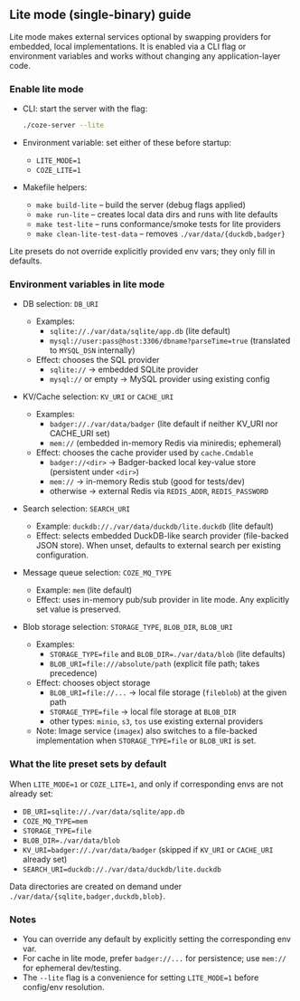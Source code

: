 ## Lite mode (single-binary) guide

Lite mode makes external services optional by swapping providers for embedded, local implementations. It is enabled via a CLI flag or environment variables and works without changing any application-layer code.

### Enable lite mode

- CLI: start the server with the flag:

  ```sh
  ./coze-server --lite
  ```

- Environment variable: set either of these before startup:
  - `LITE_MODE=1`
  - `COZE_LITE=1`

- Makefile helpers:
  - `make build-lite` – build the server (debug flags applied)
  - `make run-lite` – creates local data dirs and runs with lite defaults
  - `make test-lite` – runs conformance/smoke tests for lite providers
  - `make clean-lite-test-data` – removes `./var/data/{duckdb,badger}`

Lite presets do not override explicitly provided env vars; they only fill in defaults.

### Environment variables in lite mode

- DB selection: `DB_URI`
  - Examples:
    - `sqlite://./var/data/sqlite/app.db` (lite default)
    - `mysql://user:pass@host:3306/dbname?parseTime=true` (translated to `MYSQL_DSN` internally)
  - Effect: chooses the SQL provider
    - `sqlite://` → embedded SQLite provider
    - `mysql://` or empty → MySQL provider using existing config

- KV/Cache selection: `KV_URI` or `CACHE_URI`
  - Examples:
    - `badger://./var/data/badger` (lite default if neither KV_URI nor CACHE_URI set)
    - `mem://` (embedded in-memory Redis via miniredis; ephemeral)
  - Effect: chooses the cache provider used by `cache.Cmdable`
    - `badger://<dir>` → Badger-backed local key-value store (persistent under `<dir>`)
    - `mem://` → in-memory Redis stub (good for tests/dev)
    - otherwise → external Redis via `REDIS_ADDR`, `REDIS_PASSWORD`

- Search selection: `SEARCH_URI`
  - Example: `duckdb://./var/data/duckdb/lite.duckdb` (lite default)
  - Effect: selects embedded DuckDB-like search provider (file-backed JSON store). When unset, defaults to external search per existing configuration.

- Message queue selection: `COZE_MQ_TYPE`
  - Example: `mem` (lite default)
  - Effect: uses in-memory pub/sub provider in lite mode. Any explicitly set value is preserved.

- Blob storage selection: `STORAGE_TYPE`, `BLOB_DIR`, `BLOB_URI`
  - Examples:
    - `STORAGE_TYPE=file` and `BLOB_DIR=./var/data/blob` (lite defaults)
    - `BLOB_URI=file:///absolute/path` (explicit file path; takes precedence)
  - Effect: chooses object storage
    - `BLOB_URI=file://...` → local file storage (`fileblob`) at the given path
    - `STORAGE_TYPE=file` → local file storage at `BLOB_DIR`
    - other types: `minio`, `s3`, `tos` use existing external providers
  - Note: Image service (`imagex`) also switches to a file-backed implementation when `STORAGE_TYPE=file` or `BLOB_URI` is set.

### What the lite preset sets by default

When `LITE_MODE=1` or `COZE_LITE=1`, and only if corresponding envs are not already set:

- `DB_URI=sqlite://./var/data/sqlite/app.db`
- `COZE_MQ_TYPE=mem`
- `STORAGE_TYPE=file`
- `BLOB_DIR=./var/data/blob`
- `KV_URI=badger://./var/data/badger` (skipped if `KV_URI` or `CACHE_URI` already set)
- `SEARCH_URI=duckdb://./var/data/duckdb/lite.duckdb`

Data directories are created on demand under `./var/data/{sqlite,badger,duckdb,blob}`.

### Notes

- You can override any default by explicitly setting the corresponding env var.
- For cache in lite mode, prefer `badger://...` for persistence; use `mem://` for ephemeral dev/testing.
- The `--lite` flag is a convenience for setting `LITE_MODE=1` before config/env resolution.


